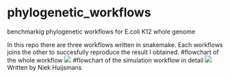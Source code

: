 # phylogenetic_workflows
benchmarkig phylogenetic workflows for E.coli K12 whole genome

In this repo there are three workflows written in snakemake. Each workflows joins the other to succesfully reproduce the result I obtained. 
#flowchart of the whole workflow
<img src="./workflow.png">
#flowchart of the simulation workflow in detail
<img src="./simulation.png">
Written by Niek Huijsmans
